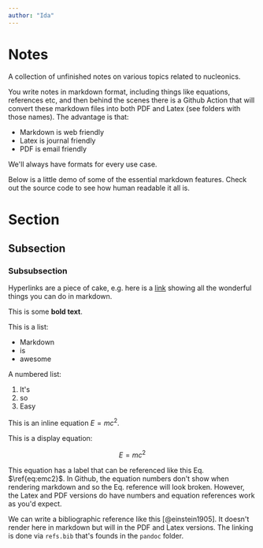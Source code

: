 ```yaml
---
author: "Ida"
---
```


# Notes 

A collection of unfinished notes on various topics related to nucleonics.

You write notes in markdown format, including things like equations, references etc, and then behind the scenes there is a Github Action that will convert these markdown files into both PDF and Latex (see folders with those names). The advantage is that:

- Markdown is web friendly
- Latex is journal friendly
- PDF is email friendly

We'll always have formats for every use case.

Below is a little demo of some of the essential markdown features. Check out the source code to see how human readable it all is.

# Section

## Subsection

### Subsubsection

Hyperlinks are a piece of cake, e.g. here is a [link](https://www.markdownguide.org/basic-syntax/) showing all the wonderful things you can do in markdown.

This is some **bold text**.

This is a list:

- Markdown
- is
- awesome 

A numbered list:

1. It's 
2. so
3. Easy

This is an inline equation $E=mc^2$.

This is a display equation:

$$
E = mc^2
\label{eq:emc2}
$$

This equation has a label that can be referenced like this Eq. $\ref{eq:emc2}$. In Github, the equation numbers don't show when rendering markdown and so the Eq. reference will look broken. However, the Latex and PDF versions do have numbers and equation references work as you'd expect.

We can write a bibliographic reference like this [@einstein1905]. It doesn't render here in markdown but will in the PDF and Latex versions. The linking is done via `refs.bib` that's founds in the `pandoc` folder.

